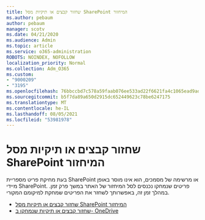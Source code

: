 ```yaml
---
title: שחזור קבצים או תיקיות מסל SharePoint המיחזור
ms.author: pebaum
author: pebaum
manager: scotv
ms.date: 04/21/2020
ms.audience: Admin
ms.topic: article
ms.service: o365-administration
ROBOTS: NOINDEX, NOFOLLOW
localization_priority: Normal
ms.collection: Adm_O365
ms.custom:
- "9000209"
- "3195"
ms.openlocfilehash: 76bbccbd7c578a59faab076ee533ad22f6621fa4c1065ead9adce091acb0ef51
ms.sourcegitcommit: b5f7da89a650d2915dc652449623c78be6247175
ms.translationtype: MT
ms.contentlocale: he-IL
ms.lasthandoff: 08/05/2021
ms.locfileid: "53981978"
---
```

# <a name="restore-files-or-folders-from-the-sharepoint-recycle-bin"></a>שחזור קבצים או תיקיות מסל SharePoint המיחזור 

בעת מחיקת פריט מספריית SharePoint או מרשימה של מסמכים, הוא אינו מוסר באופן מיידי SharePoint. פריטים שנמחקו נכנסים לסל המיחזור של האתר במשך פרק זמן. במהלך זמן זה, באפשרותך לשחזר את הפריטים שמחקת למיקומם המקורי.

- [שחזור קבצים או תיקיות מסל SharePoint המיחזור](https://support.office.com/article/Restore-items-in-the-Recycle-Bin-of-a-SharePoint-site-6df466b6-55f2-4898-8d6e-c0dff851a0be)
- [שחזור קבצים או תיקיות שנמחקו ב- OneDrive](https://support.office.com/article/restore-deleted-files-or-folders-in-onedrive-949ada80-0026-4db3-a953-c99083e6a84f)
